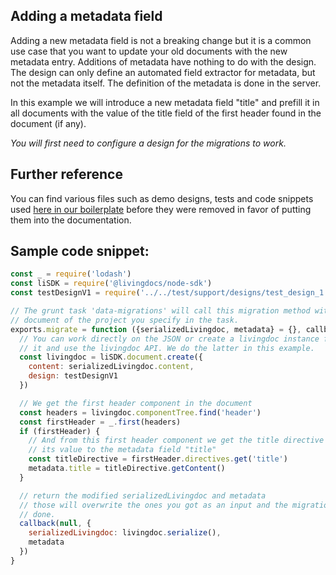## Adding a metadata field

Adding a new metadata field is not a breaking change but it is a common use case that you want to update your old documents with the new metadata entry. Additions of metadata have nothing to do with the design. The design can only define an automated field extractor for metadata, but not the metadata itself. The definition of the metadata is done in the server.

In this example we will introduce a new metadata field "title" and prefill it in all documents with the value of the title field of the first header found in the document (if any).

_You will first need to configure a design for the migrations to work._

## Further reference
You can find various files such as demo designs, tests and code snippets used [here in our boilerplate](https://github.com/livingdocsIO/livingdocs-server-boilerplate/pull/132/files) before they were removed in favor of putting them into the documentation.

## Sample code snippet: 
```js
const _ = require('lodash')
const liSDK = require('@livingdocs/node-sdk')
const testDesignV1 = require('../../test/support/designs/test_design_1.0.0')

// The grunt task 'data-migrations' will call this migration method with every
// document of the project you specify in the task.
exports.migrate = function ({serializedLivingdoc, metadata} = {}, callback) {
  // You can work directly on the JSON or create a livingdoc instance from
  // it and use the livingdoc API. We do the latter in this example.
  const livingdoc = liSDK.document.create({
    content: serializedLivingdoc.content,
    design: testDesignV1
  })

  // We get the first header component in the document
  const headers = livingdoc.componentTree.find('header')
  const firstHeader = _.first(headers)
  if (firstHeader) {
    // And from this first header component we get the title directive and assign
    // its value to the metadata field "title"
    const titleDirective = firstHeader.directives.get('title')
    metadata.title = titleDirective.getContent()
  }

  // return the modified serializedLivingdoc and metadata
  // those will overwrite the ones you got as an input and the migration is
  // done.
  callback(null, {
    serializedLivingdoc: livingdoc.serialize(),
    metadata
  })
}
```